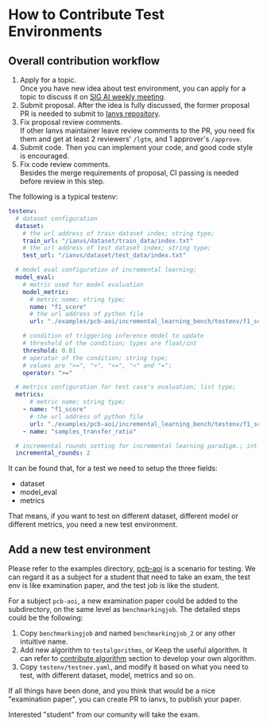 # How to Contribute Test Environments


## Overall contribution workflow

1. Apply for a topic.   
   Once you have new idea about test environment, you can apply for a topic to discuss it on [SIG AI weekly meeting](http://github.com/kubeedge/ianvs.git).
2. Submit proposal.
   After the idea is fully discussed, the former proposal PR is needed to submit to [Ianvs repository](http://github.com/kubeedge/ianvs.git).
3. Fix proposal review comments.  
   If other Ianvs maintainer leave review comments to the PR, you need fix them and get at least 2 reviewers' `/lgtm`, and 1 approver's `/approve`.
4. Submit code.
   Then you can implement your code, and good code style is encouraged.
5. Fix code review comments.  
   Besides the merge requirements of proposal,  CI passing is needed before review in this step.


The following is a typical testenv: 
```yaml
testenv:
  # dataset configuration
  dataset:
    # the url address of train dataset index; string type;
    train_url: "/ianvs/dataset/train_data/index.txt"
    # the url address of test dataset index; string type;
    test_url: "/ianvs/dataset/test_data/index.txt"

  # model eval configuration of incremental learning;
  model_eval:
    # metric used for model evaluation
    model_metric:
      # metric name; string type;
      name: "f1_score"
      # the url address of python file
      url: "./examples/pcb-aoi/incremental_learning_bench/testenv/f1_score.py"

    # condition of triggering inference model to update
    # threshold of the condition; types are float/int
    threshold: 0.01
    # operator of the condition; string type;
    # values are ">=", ">", "<=", "<" and "=";
    operator: ">="

  # metrics configuration for test case's evaluation; list type;
  metrics:
      # metric name; string type;
    - name: "f1_score"
      # the url address of python file
      url: "./examples/pcb-aoi/incremental_learning_bench/testenv/f1_score.py"
    - name: "samples_transfer_ratio"

  # incremental rounds setting for incremental learning paradigm.; int type; default value is 2;
  incremental_rounds: 2
```
It can be found that, for a test we need to setup the three fields: 
- dataset
- model_eval
- metrics

That means, if you want to test on different dataset, different model or different metrics, you need a new test environment.



## Add a new test environment

Please refer to the examples directory, [pcb-aoi] is a scenario for testing.
We can regard it as a subject for a student that need to take an exam, the test env is like examination paper,
and the test job is like the student.

For a subject `pcb-aoi`, a new examination paper could be added to the subdirectory, on the same level as `benchmarkingjob`.
The detailed steps could be the following:
1. Copy `benchmarkingjob` and named `benchmarkingjob_2` or any other intuitive name.
2. Add new algorithm to `testalgorithms`, or Keep the useful algorithm. It can refer to [contribute algorithm] section to develop your own algorithm.   
3. Copy `testenv/testnev.yaml`, and modify it based on what you need to test, with different dataset, model, metrics and so on.

If all things have been done, and you think that would be a nice "examination paper", you can create PR to ianvs, to publish your paper.

Interested "student" from our comunity will take the exam.








[pcb-aoi]: ../../examples/pcb-aoi
[contribute algorithm]: how-to-contribute-algorithms.md